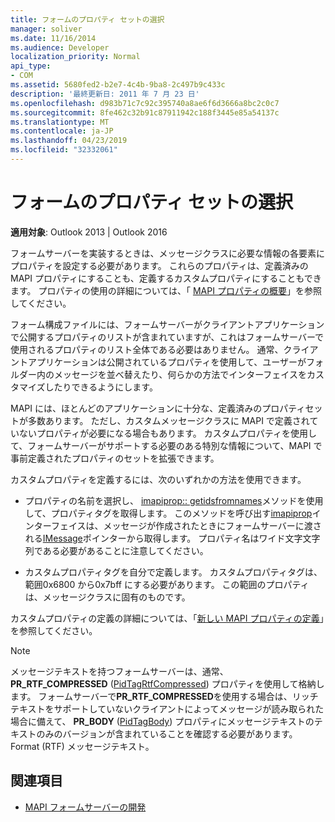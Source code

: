 ```yaml
---
title: フォームのプロパティ セットの選択
manager: soliver
ms.date: 11/16/2014
ms.audience: Developer
localization_priority: Normal
api_type:
- COM
ms.assetid: 5680fed2-b2e7-4c4b-9ba8-2c497b9c433c
description: '最終更新日: 2011 年 7 月 23 日'
ms.openlocfilehash: d983b71c7c92c395740a8ae6f6d3666a8bc2c0c7
ms.sourcegitcommit: 8fe462c32b91c87911942c188f3445e85a54137c
ms.translationtype: MT
ms.contentlocale: ja-JP
ms.lasthandoff: 04/23/2019
ms.locfileid: "32332061"
---
```

# <a name="choosing-a-forms-property-set"></a>フォームのプロパティ セットの選択

**適用対象**: Outlook 2013 | Outlook 2016 
  
フォームサーバーを実装するときは、メッセージクラスに必要な情報の各要素にプロパティを設定する必要があります。 これらのプロパティは、定義済みの MAPI プロパティにすることも、定義するカスタムプロパティにすることもできます。 プロパティの使用の詳細については、「 [MAPI プロパティの概要](mapi-property-overview.md)」を参照してください。
  
フォーム構成ファイルには、フォームサーバーがクライアントアプリケーションで公開するプロパティのリストが含まれていますが、これはフォームサーバーで使用されるプロパティのリスト全体である必要はありません。 通常、クライアントアプリケーションは公開されているプロパティを使用して、ユーザーがフォルダー内のメッセージを並べ替えたり、何らかの方法でインターフェイスをカスタマイズしたりできるようにします。
  
MAPI には、ほとんどのアプリケーションに十分な、定義済みのプロパティセットが多数あります。 ただし、カスタムメッセージクラスに MAPI で定義されていないプロパティが必要になる場合もあります。 カスタムプロパティを使用して、フォームサーバーがサポートする必要のある特別な情報について、MAPI で事前定義されたプロパティのセットを拡張できます。
  
カスタムプロパティを定義するには、次のいずれかの方法を使用できます。
  
- プロパティの名前を選択し、 [imapiprop:: getidsfromnames](imapiprop-getidsfromnames.md)メソッドを使用して、プロパティタグを取得します。 このメソッドを呼び出す[imapiprop](imapipropiunknown.md)インターフェイスは、メッセージが作成されたときにフォームサーバーに渡される[IMessage](imessageimapiprop.md)ポインターから取得します。 プロパティ名はワイド文字文字列である必要があることに注意してください。 
    
- カスタムプロパティタグを自分で定義します。 カスタムプロパティタグは、範囲0x6800 から0x7bff にする必要があります。 この範囲のプロパティは、メッセージクラスに固有のものです。
    
カスタムプロパティの定義の詳細については、「[新しい MAPI プロパティの定義](defining-new-mapi-properties.md)」を参照してください。
  
> [!NOTE]
> メッセージテキストを持つフォームサーバーは、通常、 **PR_RTF_COMPRESSED** ([PidTagRtfCompressed](pidtagrtfcompressed-canonical-property.md)) プロパティを使用して格納します。 フォームサーバーで**PR_RTF_COMPRESSED**を使用する場合は、リッチテキストをサポートしていないクライアントによってメッセージが読み取られた場合に備えて、 **PR_BODY** ([PidTagBody](pidtagbody-canonical-property.md)) プロパティにメッセージテキストのテキストのみのバージョンが含まれていることを確認する必要があります。Format (RTF) メッセージテキスト。 
  
## <a name="see-also"></a>関連項目

- [MAPI フォームサーバーの開発](developing-mapi-form-servers.md)

